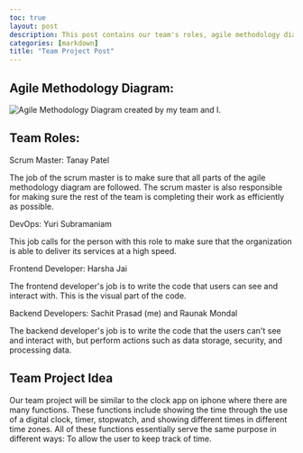 ```yaml
---
toc: true
layout: post
description: This post contains our team's roles, agile methodology diagram, and project idea.
categories: [markdown]
title: "Team Project Post"
---
```


## Agile Methodology Diagram:

![]({{site.baseurl}}/images/scrumdiagram.png "Agile Methodology Diagram created by my team and I.")

## Team Roles:

Scrum Master: Tanay Patel

The job of the scrum master is to make sure that all parts of the agile methodology diagram are followed. The scrum master is also responsible for making sure the rest of the team is completing their work as efficiently as possible.

DevOps: Yuri Subramaniam

This job calls for the person with this role to make sure that the organization is able to deliver its services at a high speed.

Frontend Developer: Harsha Jai

The frontend developer's job is to write the code that users can see and interact with. This is the visual part of the code.

Backend Developers: Sachit Prasad (me) and Raunak Mondal

The backend developer's job is to write the code that the users can't see and interact with, but perform actions such as data storage, security, and processing data.

## Team Project Idea

Our team project will be similar to the clock app on iphone where there are many functions. These functions include showing the time through the use of a digital clock, timer, stopwatch, and showing different times in different time zones. All of these functions essentially serve the same purpose in different ways: To allow the user to keep track of time.